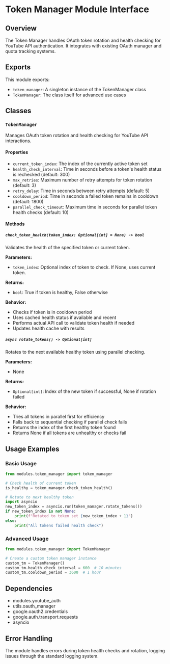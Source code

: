 # Token Manager Module Interface

## Overview
The Token Manager handles OAuth token rotation and health checking for YouTube API authentication. It integrates with existing OAuth manager and quota tracking systems.

## Exports
This module exports:
- `token_manager`: A singleton instance of the TokenManager class
- `TokenManager`: The class itself for advanced use cases

## Classes

### `TokenManager`
Manages OAuth token rotation and health checking for YouTube API interactions.

#### Properties
- `current_token_index`: The index of the currently active token set
- `health_check_interval`: Time in seconds before a token's health status is rechecked (default: 300)
- `max_retries`: Maximum number of retry attempts for token rotation (default: 3)
- `retry_delay`: Time in seconds between retry attempts (default: 5)
- `cooldown_period`: Time in seconds a failed token remains in cooldown (default: 1800)
- `parallel_check_timeout`: Maximum time in seconds for parallel token health checks (default: 10)

#### Methods

##### `check_token_health(token_index: Optional[int] = None) -> bool`
Validates the health of the specified token or current token.

**Parameters:**
- `token_index`: Optional index of token to check. If None, uses current token.

**Returns:**
- `bool`: True if token is healthy, False otherwise

**Behavior:**
- Checks if token is in cooldown period
- Uses cached health status if available and recent
- Performs actual API call to validate token health if needed
- Updates health cache with results

##### `async rotate_tokens() -> Optional[int]`
Rotates to the next available healthy token using parallel checking.

**Parameters:**
- None

**Returns:**
- `Optional[int]`: Index of the new token if successful, None if rotation failed

**Behavior:**
- Tries all tokens in parallel first for efficiency
- Falls back to sequential checking if parallel check fails
- Returns the index of the first healthy token found
- Returns None if all tokens are unhealthy or checks fail

## Usage Examples

### Basic Usage
```python
from modules.token_manager import token_manager

# Check health of current token
is_healthy = token_manager.check_token_health()

# Rotate to next healthy token
import asyncio
new_token_index = asyncio.run(token_manager.rotate_tokens())
if new_token_index is not None:
    print(f"Rotated to token set {new_token_index + 1}")
else:
    print("All tokens failed health check")
```

### Advanced Usage
```python
from modules.token_manager import TokenManager

# Create a custom token manager instance
custom_tm = TokenManager()
custom_tm.health_check_interval = 600  # 10 minutes
custom_tm.cooldown_period = 3600  # 1 hour
```

## Dependencies
- modules.youtube_auth
- utils.oauth_manager
- google.oauth2.credentials
- google.auth.transport.requests
- asyncio

## Error Handling
The module handles errors during token health checks and rotation, logging issues through the standard logging system. 